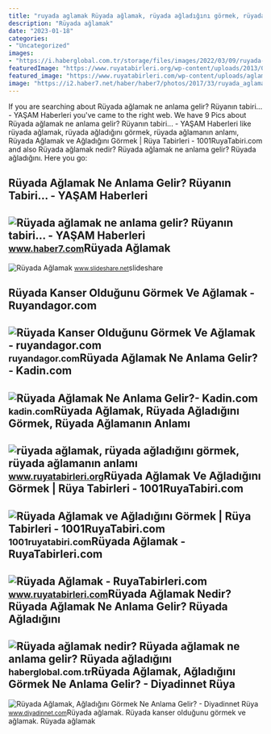 ```yaml
---
title: "ruyada aglamak Rüyada ağlamak, rüyada ağladığını görmek, rüyada ağlamanın anlamı"
description: "Rüyada ağlamak"
date: "2023-01-18"
categories:
- "Uncategorized"
images:
- "https://i.haberglobal.com.tr/storage/files/images/2022/03/09/ruyada-aglamak-nedir-ruyada-aglamak-ne-anlama-gelir-ruyada-agladigini-gormek-ne-demek-57fr.jpg"
featuredImage: "https://www.ruyatabirleri.org/wp-content/uploads/2013/03/ruyada-aglamak-300x225.jpg"
featured_image: "https://www.ruyatabirleri.com/wp-content/uploads/aglamak_70102.jpg"
image: "https://i2.haber7.net/haber/haber7/photos/2017/33/ruyada_aglamak_ne_anlama_gelir_ruyada_agladigini_gormenin_tabiri_1503049062_6523.jpg"
---
```


If you are searching about Rüyada ağlamak ne anlama gelir? Rüyanın tabiri... - YAŞAM Haberleri you've came to the right web. We have 9 Pics about Rüyada ağlamak ne anlama gelir? Rüyanın tabiri... - YAŞAM Haberleri like rüyada ağlamak, rüyada ağladığını görmek, rüyada ağlamanın anlamı, Rüyada Ağlamak ve Ağladığını Görmek | Rüya Tabirleri - 1001RuyaTabiri.com and also Rüyada ağlamak nedir? Rüyada ağlamak ne anlama gelir? Rüyada ağladığını. Here you go:

Rüyada Ağlamak Ne Anlama Gelir? Rüyanın Tabiri... - YAŞAM Haberleri
-------------------------------------------------------------------

 ![Rüyada ağlamak ne anlama gelir? Rüyanın tabiri... - YAŞAM Haberleri](https://i2.haber7.net/haber/haber7/photos/2017/33/ruyada_aglamak_ne_anlama_gelir_ruyada_agladigini_gormenin_tabiri_1503049062_6523.jpg) <small>www.haber7.com</small>Rüyada Ağlamak
--------------

 ![Rüyada Ağlamak](http://image.slidesharecdn.com/ruyada-aglamak-130402135435-phpapp02/95/ryada-alamak-1-638.jpg?cb=1364930720) <small>www.slideshare.net</small>slideshare

Rüyada Kanser Olduğunu Görmek Ve Ağlamak - Ruyandagor.com
---------------------------------------------------------

 ![Rüyada Kanser Olduğunu Görmek Ve Ağlamak - ruyandagor.com](https://images.ruyandagor.com/2017/04/kanser-oldugunu-gormek-ve-aglamak-1238.jpg) <small>ruyandagor.com</small>Rüyada Ağlamak Ne Anlama Gelir?- Kadin.com
------------------------------------------

 ![Rüyada Ağlamak Ne Anlama Gelir?- Kadin.com](https://cdn.kadin.com/images/posts/8/8/4/ruyada-aglamak-ne-anlama-gelir-1517307508.png) <small>kadin.com</small>Rüyada Ağlamak, Rüyada Ağladığını Görmek, Rüyada Ağlamanın Anlamı
-----------------------------------------------------------------

 ![rüyada ağlamak, rüyada ağladığını görmek, rüyada ağlamanın anlamı](https://www.ruyatabirleri.org/wp-content/uploads/2013/03/ruyada-aglamak-300x225.jpg) <small>www.ruyatabirleri.org</small>Rüyada Ağlamak Ve Ağladığını Görmek | Rüya Tabirleri - 1001RuyaTabiri.com
-------------------------------------------------------------------------

 ![Rüyada Ağlamak ve Ağladığını Görmek | Rüya Tabirleri - 1001RuyaTabiri.com](https://1001ruyatabiri.com/wp-content/uploads/2017/09/ruyada-aglamak-ne-anlama-gelir-ne-demek-ruyatabirleri-1001ruyatabirleri.jpg) <small>1001ruyatabiri.com</small>Rüyada Ağlamak - RuyaTabirleri.com
----------------------------------

 ![Rüyada Ağlamak - RuyaTabirleri.com](https://www.ruyatabirleri.com/wp-content/uploads/aglamak_70102.jpg) <small>www.ruyatabirleri.com</small>Rüyada Ağlamak Nedir? Rüyada Ağlamak Ne Anlama Gelir? Rüyada Ağladığını
-----------------------------------------------------------------------

 ![Rüyada ağlamak nedir? Rüyada ağlamak ne anlama gelir? Rüyada ağladığını](https://i.haberglobal.com.tr/storage/files/images/2022/03/09/ruyada-aglamak-nedir-ruyada-aglamak-ne-anlama-gelir-ruyada-agladigini-gormek-ne-demek-57fr.jpg) <small>haberglobal.com.tr</small>Rüyada Ağlamak, Ağladığını Görmek Ne Anlama Gelir? - Diyadinnet Rüya
--------------------------------------------------------------------

 ![Rüyada Ağlamak, Ağladığını Görmek Ne Anlama Gelir? - Diyadinnet Rüya](https://www.diyadinnet.com/img/2015/10/aglamak-ruyada.jpg) <small>www.diyadinnet.com</small>Rüyada ağlamak. Rüyada kanser olduğunu görmek ve ağlamak. Rüyada ağlamak
